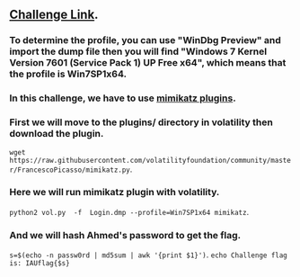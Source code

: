 ## [Challenge Link](https://www.mediafire.com/folder/7ytf5m0njqlz5/#blhc3e69mtfhk).

### To determine the profile, you can use "WinDbg Preview" and import the dump file then you will find "Windows 7 Kernel Version 7601 (Service Pack 1) UP Free x64", which means that the profile is Win7SP1x64.

### In this challenge, we have to use [mimikatz plugins](https://github.com/volatilityfoundation/community/blob/master/FrancescoPicasso/mimikatz.py).

### First we will move to the plugins/ directory in volatility then download the plugin.
`wget https://raw.githubusercontent.com/volatilityfoundation/community/master/FrancescoPicasso/mimikatz.py`.

### Here we will run mimikatz plugin with volatility.
`python2 vol.py  -f  Login.dmp --profile=Win7SP1x64 mimikatz`.

### And we will hash Ahmed's password to get the flag.
`s=$(echo -n passw0rd | md5sum | awk '{print $1}')`.
`echo Challenge flag is: IAUflag{$s}`
